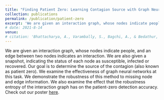 ```yaml
---
title: "Finding Patient Zero: Learning Contagion Source with Graph Neural Networks"
collection: publications
permalink: /publication/patient-zero
excerpt: 'We are given an interaction graph, whose nodes indicate people, and an edge between two nodes indicates an interaction. We are also given a snapshot, indicating the status of each node as susceptible, infected or recovered. Our goal is to determine the source of the contagion (also known as patient zero). We examine the effectiveness of graph neural networks at this task. We demonstrate the robustness of this method to missing node and edge information. We also examine the effect that the robustness entropy of the interaction graph has on the patient-zero detection accuracy. Check out our poster [here](https://github.com/VSumanth99/VSumanth99.github.io/raw/master/files/P0_Poster.pdf).'
# date: 2021-8-14
venue: 
# citation: 'Bhattacharya, A., Varambally, S., Bagchi, A., & Bedathur, S. (2021, August). Fast One-class Classification using Class Boundary-preserving Random Projections. In Proceedings of the 27th ACM SIGKDD Conference on Knowledge Discovery & Data Mining (pp. 66-74).'
---
```

We are given an interaction graph, whose nodes indicate people, and an edge between two nodes indicates an interaction. We are also given a snapshot, indicating the status of each node as susceptible, infected or recovered. Our goal is to determine the source of the contagion (also known as patient zero). We examine the effectiveness of graph neural networks at this task. We demonstrate the robustness of this method to missing node and edge information. We also examine the effect that the robustness entropy of the interaction graph has on the patient-zero detection accuracy. Check out our poster [here](https://github.com/VSumanth99/VSumanth99.github.io/raw/master/files/P0_Poster.pdf).